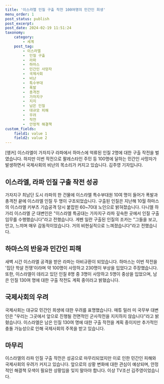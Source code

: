 ```yaml
---
title: '이스라엘 인질 구출 작전 100여명의 민간인 희생'
menu_order: 1
post_status: publish
post_excerpt: 
post_date: 2024-02-19 11:51:24
taxonomy:
    category:
        - 세계
    post_tag:
        - 이스라엘
        -  인질 구출
        -  라파
        -  하마스
        -  민간인 사망자
        -  국제사회
        -  비난
        -  특수부대
        -  폭발
        -  총격전
        -  가자지구
        -  지지
        -  남은 인질
        -  대규모 피해
        -  우려
        -  작전
        -  안정적 해결책
custom_fields:
    field1: value 1
    field2: value 2
---
```


[앵커] 이스라엘이 가자지구 라파에서 하마스에 억류된 인질 2명에 대한 구출 작전을 벌였습니다. 하지만 이번 작전으로 팔레스타인 주민 등 100명에 달하는 민간인 사망자가 발생하면서 국제사회의 비난의 목소리가 커지고 있습니다. 김주영 기자입니다.
## 이스라엘, 라파 인질 구출 작전 성공
가자지구 최남단 도시 라파의 한 건물에 이스라엘 특수부대원 10여 명이 들어가 폭발과 총격전 끝에 이스라엘 인질 두 명이 구조되었습니다. 구출된 인질은 지난해 10월 하마스의 이스라엘 키부츠 기습공격 당시 붙잡힌 60~70대 노인으로 밝혀졌습니다.
다니엘 하가리 이스라엘 군 대변인은 "이스라엘 특공대는 가자지구 라파 깊숙한 곳에서 인질 구출 임무를 수행했습니다"라고 전했습니다.
게펜 일란 구출된 인질의 조카는 "그들을 보고, 안고, 느끼며 매우 감동적이었습니다. 거의 비현실적으로 느껴졌습니다"라고 전했습니다.
## 하마스의 반응과 민간인 피해
새벽 시간 이스라엘 공격을 받은 라파는 아비규환이 되었습니다. 하마스는 이번 작전을 '집단 학살 전쟁'이라며 약 100명이 사망하고 230명이 부상을 입었다고 주장했습니다. 또한, 이스라엘이 데리고 있던 인질 8명 중 3명이 사망하고 5명이 중상을 입었으며, 남은 인질 130여 명에 대한 구출 작전도 계획 중이라고 밝혔습니다.
## 국제사회의 우려
국제사회는 대규모 민간인 희생에 대한 우려를 표명했습니다. 매튜 밀러 미 국무부 대변인은 "우리는 그곳에서 앞으로 진행될 전면적인 군사작전을 지지하지 않습니다"라고 밝혔습니다.
이스라엘은 남은 인질 130여 명에 대한 구출 작전을 계획 중이지만 추가적인 충돌 가능성으로 인해 국제사회의 주목을 받고 있습니다.
## 마무리
이스라엘의 라파 인질 구출 작전은 성공으로 마무리되었지만 이로 인한 민간인 피해와 국제사회의 우려가 커지고 있습니다. 앞으로의 상황 변화에 대한 관심이 예상되며, 안정적인 해결책 모색이 필요한 상황임을 잊지 말아야 합니다. 이상 TV조선 김주영이었습니다.

